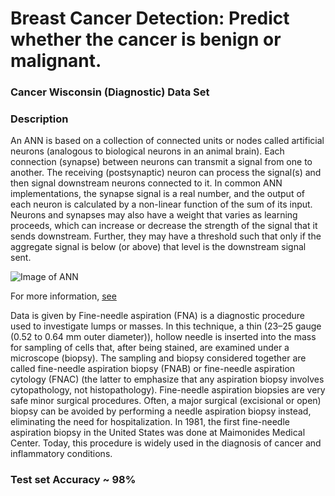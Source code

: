 # Breast Cancer Detection: Predict whether the cancer is benign or malignant.

<h3>Cancer Wisconsin (Diagnostic) Data Set</h3>
<h3>Description</h3>

An ANN is based on a collection of connected units or nodes called artificial neurons (analogous to biological neurons in an animal brain). Each connection (synapse) between neurons can transmit a signal from one to another. The receiving (postsynaptic) neuron can process the signal(s) and then signal downstream neurons connected to it. In common ANN implementations, the synapse signal is a real number, and the output of each neuron is calculated by a non-linear function of the sum of its input. Neurons and synapses may also have a weight that varies as learning proceeds, which can increase or decrease the strength of the signal that it sends downstream. Further, they may have a threshold such that only if the aggregate signal is below (or above) that level is the downstream signal sent.

![Image of ANN](https://www.google.com/url?sa=i&url=https%3A%2F%2Fmedium.com%2Fcoinmonks%2Fthe-artificial-neural-networks-handbook-part-1-f9ceb0e376b4&psig=AOvVaw36J46WPLhpa6-P5cWl6ecM&ust=1589125644640000&source=images&cd=vfe&ved=0CAIQjRxqFwoTCKDZwb6Qp-kCFQAAAAAdAAAAABAD)

For more information, [see](https://en.wikipedia.org/wiki/Artificial_neural_network)

Data is given by Fine-needle aspiration (FNA) is a diagnostic procedure used to investigate lumps or masses. In this technique, a thin (23–25 gauge (0.52 to 0.64 mm outer diameter)), hollow needle is inserted into the mass for sampling of cells that, after being stained, are examined under a microscope (biopsy). The sampling and biopsy considered together are called fine-needle aspiration biopsy (FNAB) or fine-needle aspiration cytology (FNAC) (the latter to emphasize that any aspiration biopsy involves cytopathology, not histopathology). Fine-needle aspiration biopsies are very safe minor surgical procedures. Often, a major surgical (excisional or open) biopsy can be avoided by performing a needle aspiration biopsy instead, eliminating the need for hospitalization. In 1981, the first fine-needle aspiration biopsy in the United States was done at Maimonides Medical Center. Today, this procedure is widely used in the diagnosis of cancer and inflammatory conditions.


<h3>Test set Accuracy ~ 98%</h3>
